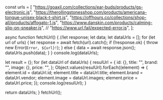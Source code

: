 const urls = [
"https://goaxil.com/collections/ear-buds/products/gs-electronic.js",
"https://therollingstonesshop.com/products/americana-tongue-unisex-black-t-shirt.js",
"https://offhours.co/collections/shop-all/products/affogato-1.js",
"https://www.danskin.com/products/calming-slip-on-sneaker.js",
// "https://www.url.fail/expected-error.js",
];

async function fetchUrl() {
//let response;
let data;
let dataUrls = [];
for (let url of urls) {
let response = await fetch(url).catch();
if (!response.ok) {
throw new Error(`Error, ${url}!`);
} else {
data = await response.json();
dataUrls.push(data);
}
}
console.log(dataUrls);

let result = {};
for (let dataUrl of dataUrls) {
resulUrl = {
id: {},
title: "",
brand: "",
image: {},
price: "",
};
Object.values(resulUrl).forEach((element) => {
element.id = dataUrl.id;
element.title = dataUrl.title;
element.brand = dataUrl.vendor;
element.image = dataUrl.images;
element.price = dataUrl.price;
});
console.log(resulUrl);
}

return dataUrls;
}
fetchUrl();
